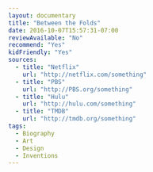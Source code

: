 ```yaml
---
layout: documentary
title: "Between the Folds"
date: 2016-10-07T15:57:31-07:00
reviewAvailable: "No"
recommend: "Yes"
kidFriendly: "Yes"
sources:
  - title: "Netflix"
    url: "http://netflix.com/something"
  - title: "PBS"
    url: "http://PBS.org/something"
  - title: "Hulu"
    url: "http://hulu.com/something"
  - title: "TMDB"
    url: "http://tmdb.org/something"
tags:
  - Biography 
  - Art
  - Design
  - Inventions
---
```


